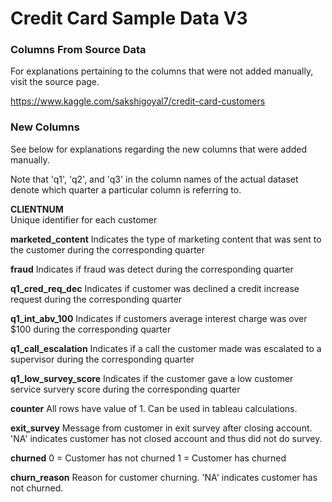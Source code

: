 # Credit Card Sample Data V3

### Columns From Source Data

For explanations pertaining to the columns that were not added manually, visit the source page.

https://www.kaggle.com/sakshigoyal7/credit-card-customers

### New Columns

See below for explanations regarding the new columns that were added manually.

Note that 'q1', 'q2', and 'q3' in the column names of the actual dataset denote which quarter a particular column is referring to.

__CLIENTNUM__  
Unique identifier for each customer

__marketed_content__ 
Indicates the type of marketing content that was sent to the customer during the corresponding quarter

__fraud__
Indicates if fraud was detect during the corresponding quarter

__q1_cred_req_dec__
Indicates if customer was declined a credit increase request during the corresponding quarter

__q1_int_abv_100__
Indicates if customers average interest charge was over $100 during the corresponding quarter

__q1_call_escalation__
Indicates if a call the customer made was escalated to a supervisor during the corresponding quarter

__q1_low_survey_score__ 
Indicates if the customer gave a low customer service survery score during the corresponding quarter

__counter__
All rows have value of 1. Can be used in tableau calculations.

__exit_survey__
Message from customer in exit survey after closing account. 'NA' indicates customer has not closed account and thus did not do survey.

__churned__
0 = Customer has not churned
1 = Customer has churned

__churn_reason__
Reason for customer churning. 'NA' indicates customer has not churned.
